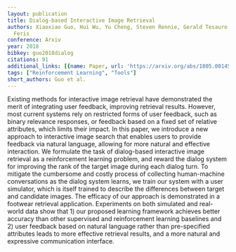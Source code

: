 ```yaml
---
layout: publication
title: Dialog-based Interactive Image Retrieval
authors: Xiaoxiao Guo, Hui Wu, Yu Cheng, Steven Rennie, Gerald Tesauro, Rogerio Schmidt
  Feris
conference: Arxiv
year: 2018
bibkey: guo2018dialog
citations: 91
additional_links: [{name: Paper, url: 'https://arxiv.org/abs/1805.00145'}]
tags: ["Reinforcement Learning", "Tools"]
short_authors: Guo et al.
---
```

Existing methods for interactive image retrieval have demonstrated the merit
of integrating user feedback, improving retrieval results. However, most
current systems rely on restricted forms of user feedback, such as binary
relevance responses, or feedback based on a fixed set of relative attributes,
which limits their impact. In this paper, we introduce a new approach to
interactive image search that enables users to provide feedback via natural
language, allowing for more natural and effective interaction. We formulate the
task of dialog-based interactive image retrieval as a reinforcement learning
problem, and reward the dialog system for improving the rank of the target
image during each dialog turn. To mitigate the cumbersome and costly process of
collecting human-machine conversations as the dialog system learns, we train
our system with a user simulator, which is itself trained to describe the
differences between target and candidate images. The efficacy of our approach
is demonstrated in a footwear retrieval application. Experiments on both
simulated and real-world data show that 1) our proposed learning framework
achieves better accuracy than other supervised and reinforcement learning
baselines and 2) user feedback based on natural language rather than
pre-specified attributes leads to more effective retrieval results, and a more
natural and expressive communication interface.